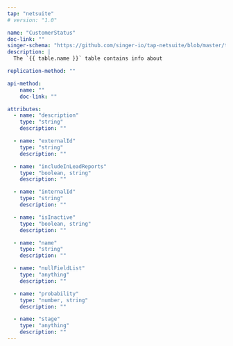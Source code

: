```yaml
---
tap: "netsuite"
# version: "1.0"

name: "CustomerStatus"
doc-link: ""
singer-schema: "https://github.com/singer-io/tap-netsuite/blob/master/tap_netsuite/schemas/CustomerStatus.json"
description: |
  The `{{ table.name }}` table contains info about 

replication-method: ""

api-method:
    name: ""
    doc-link: ""

attributes:
  - name: "description"
    type: "string"
    description: ""

  - name: "externalId"
    type: "string"
    description: ""

  - name: "includeInLeadReports"
    type: "boolean, string"
    description: ""

  - name: "internalId"
    type: "string"
    description: ""

  - name: "isInactive"
    type: "boolean, string"
    description: ""

  - name: "name"
    type: "string"
    description: ""

  - name: "nullFieldList"
    type: "anything"
    description: ""

  - name: "probability"
    type: "number, string"
    description: ""

  - name: "stage"
    type: "anything"
    description: ""
---
```

